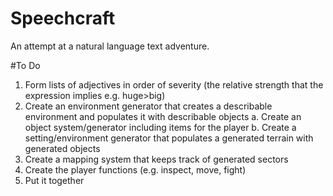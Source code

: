 # Speechcraft
An attempt at a natural language text adventure.

#To Do
1. Form lists of adjectives in order of severity (the relative strength that the expression implies e.g. huge>big)
2. Create an environment generator that creates a describable environment and populates it with describable objects
  a. Create an object system/generator including items for the player
  b. Create a setting/environment generator that populates a generated terrain with generated objects
3. Create a mapping system that keeps track of generated sectors
4. Create the player functions (e.g. inspect, move, fight)
5. Put it together
